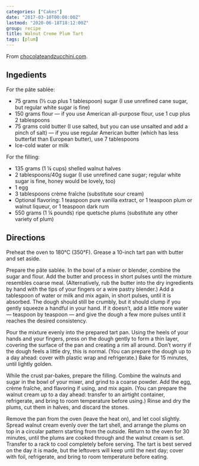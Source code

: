 ```yaml
---
categories: ["Cakes"]
date: "2017-03-10T00:00:00Z"
lastmod: "2020-06-18T18:12:00Z"
group: recipe
title: Walnut Creme Plum Tart
tags: [plum]
---
```



From
[chocolateandzucchini.com](http://chocolateandzucchini.com/recipes/cakes-tarts/plum-tart-with-walnut-cream-recipe/).

## Ingedients

For the pâte sablée:

- 75 grams (⅓ cup plus 1 tablespoon) sugar (I use unrefined cane sugar,
but regular white sugar is fine)
- 150 grams flour — if you use American all-purpose flour, use 1 cup plus 2 tablespoons
- 75 grams cold butter (I use salted, but you can use unsalted and add a
pinch of salt) — if you use regular American butter (which has less
butterfat than European butter), use 7 tablespoons
- Ice-cold water or milk

For the filling:

- 135 grams (1 ¼ cups) shelled walnut halves
- 2 tablespoons/40g sugar (I use unrefined cane sugar; regular white
sugar is fine, honey would be lovely, too)
- 1 egg
- 3 tablespoons crème fraîche (substitute sour cream)
- Optional flavoring: 1 teaspoon pure vanilla extract, or 1 teaspoon
plum or walnut liqueur, or 1 teaspoon dark rum
- 550 grams (1 ¼ pounds) ripe quetsche plums (substitute any other
variety of plum)

## Directions

Preheat the oven to 180°C (350°F). Grease a 10-inch tart pan with
butter and set aside.

Prepare the pâte sablée. In the bowl of a mixer or blender, combine
the sugar and flour. Add the butter and process in short pulses until
the mixture resembles coarse meal. (Alternatively, rub the butter into
the dry ingredients by hand with the tips of your fingers or a wire
pastry blender.) Add a tablespoon of water or milk and mix again, in
short pulses, until it is absorbed. The dough should still be crumbly,
but it should clump if you gently squeeze a handful in your hand. If
it doesn’t, add a little more water — teaspoon by teaspoon — and give
the dough a few more pulses until it reaches the desired consistency.

Pour the mixture evenly into the prepared tart pan. Using the heels of
your hands and your fingers, press on the dough gently to form a thin
layer, covering the surface of the pan and creating a rim all
around. Don’t worry if the dough feels a little dry, this is
normal. (You can prepare the dough up to a day ahead: cover with
plastic wrap and refrigerate.) Bake for 15 minutes, until lightly golden.

While the crust par-bakes, prepare the filling. Combine the walnuts
and sugar in the bowl of your mixer, and grind to a coarse powder. Add
the egg, crème fraîche, and flavoring if using, and mix again. (You
can prepare the walnut cream up to a day ahead: transfer to an
airtight container, refrigerate, and bring to room temperature before
using.) Rinse and dry the plums, cut them in halves, and discard the stones.

Remove the pan from the oven (leave the heat on), and let cool
slightly. Spread walnut cream evenly over the tart shell, and arrange
the plums on top in a circular pattern starting from the
outside. Return to the oven for 30 minutes, until the plums are cooked
through and the walnut cream is set. Transfer to a rack to cool
completely before serving. The tart is best served on the day it is
made, but the leftovers will keep until the next day; cover with foil,
refrigerate, and bring to room temperature before eating.
